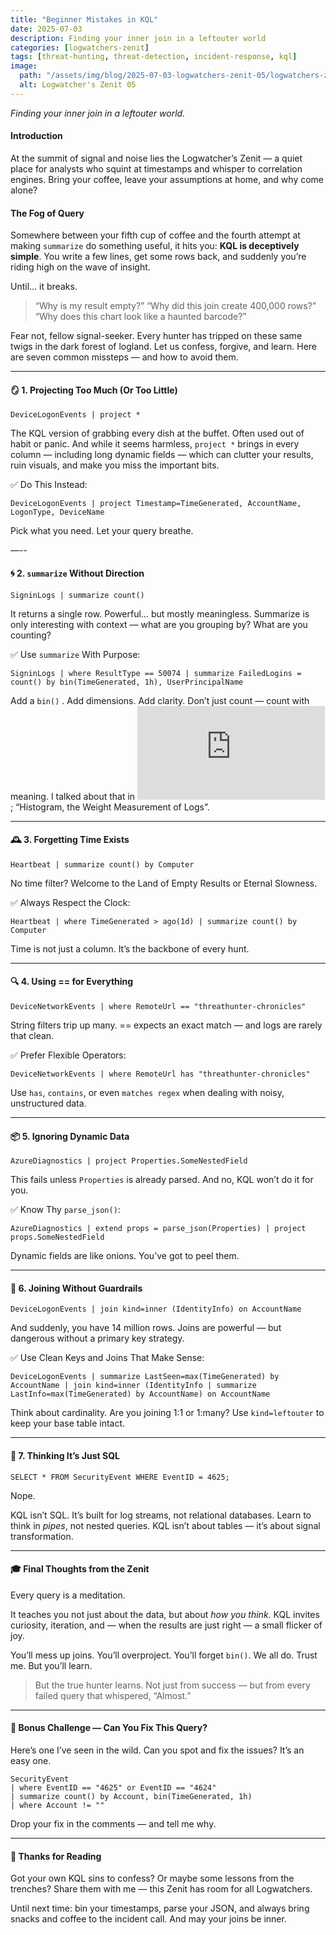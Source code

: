 ```yaml
---
title: "Beginner Mistakes in KQL"
date: 2025-07-03
description: Finding your inner join in a leftouter world
categories: [logwatchers-zenit]
tags: [threat-hunting, threat-detection, incident-response, kql]
image:
  path: "/assets/img/blog/2025-07-03-logwatchers-zenit-05/logwatchers-zenit-title-05.png"
  alt: Logwatcher's Zenit 05
---
```


*Finding your inner join in a leftouter world.*

#### Introduction
At the summit of signal and noise lies the Logwatcher’s Zenit — a quiet place for analysts who squint at timestamps and whisper to correlation engines. Bring your coffee, leave your assumptions at home, and why come alone?

#### The Fog of Query
Somewhere between your fifth cup of coffee and the fourth attempt at making `summarize` do something useful, it hits you: **KQL is deceptively simple**. You write a few lines, get some rows back, and suddenly you’re riding high on the wave of insight.

Until… it breaks.

> “Why is my result empty?”
> “Why did this join create 400,000 rows?”
> “Why does this chart look like a haunted barcode?”

Fear not, fellow signal-seeker. Every hunter has tripped on these same twigs in the dark forest of logland. Let us confess, forgive, and learn. Here are seven common missteps — and how to avoid them.

---

#### 🪞 1. Projecting Too Much (Or Too Little)
`DeviceLogonEvents | project *`

The KQL version of grabbing every dish at the buffet. Often used out of habit or panic. And while it seems harmless, `project *` brings in every column — including long dynamic fields — which can clutter your results, ruin visuals, and make you miss the important bits.

✅ Do This Instead:

`DeviceLogonEvents | project Timestamp=TimeGenerated, AccountName, LogonType, DeviceName`

Pick what you need. Let your query breathe.

—--

#### 🌀 2. `summarize` Without Direction
`SigninLogs | summarize count()`

It returns a single row. Powerful… but mostly meaningless. Summarize is only interesting with context — what are you grouping by? What are you counting?

✅ Use `summarize` With Purpose:

`SigninLogs | where ResultType == 50074 | summarize FailedLogins = count() by bin(TimeGenerated, 1h), UserPrincipalName`

Add a `bin()` . Add dimensions. Add clarity. Don’t just count — count with meaning. I talked about that in ![this blog post](https://threathunter-chronicles.com/blog/logwatchers-zenit/histogram-the-weight-measurement-of-logs.html); “Histogram, the Weight Measurement of Logs”.

---

#### 🕰️ 3. Forgetting Time Exists
`Heartbeat | summarize count() by Computer`

No time filter? Welcome to the Land of Empty Results or Eternal Slowness.

✅ Always Respect the Clock:

`Heartbeat | where TimeGenerated > ago(1d) | summarize count() by Computer`

Time is not just a column. It’s the backbone of every hunt.

---

#### 🔍 4. Using == for Everything
`DeviceNetworkEvents | where RemoteUrl == "threathunter-chronicles"`

String filters trip up many. == expects an exact match — and logs are rarely that clean.

✅ Prefer Flexible Operators:

`DeviceNetworkEvents | where RemoteUrl has "threathunter-chronicles"`

Use `has`, `contains`, or even `matches regex` when dealing with noisy, unstructured data.

---

#### 📦 5. Ignoring Dynamic Data
`AzureDiagnostics | project Properties.SomeNestedField`

This fails unless `Properties` is already parsed. And no, KQL won’t do it for you.

✅ Know Thy `parse_json()`:

`AzureDiagnostics | extend props = parse_json(Properties) | project props.SomeNestedField`

Dynamic fields are like onions. You’ve got to peel them.

---

#### 🧩 6. Joining Without Guardrails
`DeviceLogonEvents | join kind=inner (IdentityInfo) on AccountName`

And suddenly, you have 14 million rows. Joins are powerful — but dangerous without a primary key strategy.

✅ Use Clean Keys and Joins That Make Sense:

`DeviceLogonEvents | summarize LastSeen=max(TimeGenerated) by AccountName | join kind=inner (IdentityInfo | summarize LastInfo=max(TimeGenerated) by AccountName) on AccountName`

Think about cardinality. Are you joining 1:1 or 1:many? Use `kind=leftouter` to keep your base table intact.

---

#### 🧠 7. Thinking It’s Just SQL
`SELECT * FROM SecurityEvent WHERE EventID = 4625;`

Nope.

KQL isn’t SQL. It’s built for log streams, not relational databases. Learn to think in *pipes*, not nested queries. KQL isn’t about tables — it’s about signal transformation.

---

#### 🎓 Final Thoughts from the Zenit
Every query is a meditation.

It teaches you not just about the data, but about *how you think*. KQL invites curiosity, iteration, and — when the results are just right — a small flicker of joy.

You’ll mess up joins. You’ll overproject. You’ll forget `bin()`. We all do. Trust me. But you’ll learn.

> But the true hunter learns. Not just from success — but from every failed query that whispered, “Almost.”

---

#### 🧪 Bonus Challenge — Can You Fix This Query?
Here’s one I’ve seen in the wild. Can you spot and fix the issues? It’s an easy one.

```kql
SecurityEvent
| where EventID == "4625" or EventID == "4624"
| summarize count() by Account, bin(TimeGenerated, 1h)
| where Account != ""
```

Drop your fix in the comments — and tell me why.

---

#### 🙏 Thanks for Reading
Got your own KQL sins to confess? Or maybe some lessons from the trenches? Share them with me — this Zenit has room for all Logwatchers.

Until next time: bin your timestamps, parse your JSON, and always bring snacks and coffee to the incident call. And may your joins be inner.

